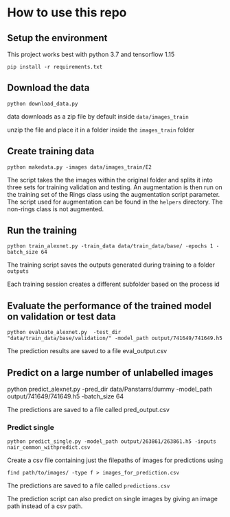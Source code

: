 # How to use this repo

## Setup the environment
This project works best with python 3.7 and tensorflow 1.15

```
pip install -r requirements.txt
```

## Download the data
```python download_data.py```

data downloads as a zip file by default inside `data/images_train`

unzip the file and place it in a folder inside the `images_train` folder

## Create training data

`python makedata.py -images data/images_train/E2`

The script takes the the images within the original folder and splits it into three sets for training validation and testing.
An augmentation is then run on the training set of the Rings class using the augmentation script parameter.
The script used for augmentation can be found in the `helpers` directory.
The non-rings class is not augmented.

## Run the training

`python train_alexnet.py -train_data data/train_data/base/ -epochs 1 -batch_size 64`

The training script saves the outputs generated during training to a folder `outputs`

Each training session creates a different subfolder based on the process id 

## Evaluate the performance of the trained model on validation or test data

`python evaluate_alexnet.py  -test_dir "data/train_data/base/validation/" -model_path output/741649/741649.h5`

The prediction results are saved to a file eval_output.csv

## Predict on a large number of unlabelled images

python predict_alexnet.py -pred_dir data/Panstarrs/dummy -model_path output/741649/741649.h5 -batch_size 64

The predictions are saved to a file called pred_output.csv


### Predict single 

```python predict_single.py -model_path output/263861/263861.h5 -inputs nair_common_withpredict.csv```

Create a csv file containing just the filepaths of images for predictions using

```
find path/to/images/ -type f > images_for_prediction.csv
```

The predictions are saved to a file called `predictions.csv` 

The prediction script can also predict on single images by giving an image path instead of a csv path.


